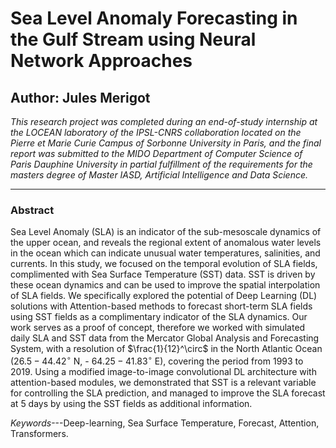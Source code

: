 # Sea Level Anomaly Forecasting in the Gulf Stream using Neural Network Approaches

## Author: Jules Merigot

*This research project was completed during an end-of-study internship at the LOCEAN laboratory of the IPSL-CNRS collaboration located on the Pierre et Marie Curie Campus of Sorbonne University in Paris, and the final report was submitted to the MIDO Department of Computer Science of Paris Dauphine University in partial fulfillment of the requirements for the masters degree of Master IASD, Artificial Intelligence and Data Science.*

---

### Abstract

Sea Level Anomaly (SLA) is an indicator of the sub-mesoscale dynamics of the upper ocean, and reveals the regional extent of anomalous water levels in the ocean which can indicate unusual water temperatures, salinities, and currents. In this study, we focused on the temporal evolution of SLA fields, complimented with Sea Surface Temperature (SST) data. SST is driven by these ocean dynamics and can be used to improve the spatial interpolation of SLA fields. We specifically explored the potential of Deep Learning (DL) solutions with Attention-based methods to forecast short-term SLA fields using SST fields as a complimentary indicator of the SLA dynamics. Our work serves as a proof of concept, therefore we worked with simulated daily SLA and SST data from the Mercator Global Analysis and Forecasting System, with a resolution of $\frac{1}{12}^\circ$ in the North Atlantic Ocean ($26.5-44.42^\circ$ N, - $64.25-41.83^\circ$ E), covering the period from 1993 to 2019. Using a modified image-to-image convolutional DL architecture with attention-based modules, we demonstrated that SST is a relevant variable for controlling the SLA prediction, and managed to improve the SLA forecast at 5 days by using the SST fields as additional information. 

*Keywords*---Deep-learning, Sea Surface Temperature, Forecast, Attention, Transformers.
